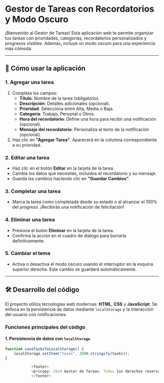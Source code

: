 # Gestor de Tareas con Recordatorios y Modo Oscuro

¡Bienvenido al Gestor de Tareas! Esta aplicación web te permite organizar tus tareas con prioridades, categorías, recordatorios personalizados y progresos visibles. Además, incluye un modo oscuro para una experiencia más cómoda.

---

## 🌟 **Cómo usar la aplicación**

### **1. Agregar una tarea**
1. Completa los campos:
   - **Título**: Nombre de la tarea (obligatorio).
   - **Descripción**: Detalles adicionales (opcional).
   - **Prioridad**: Selecciona entre Alta, Media o Baja.
   - **Categoría**: Trabajo, Personal u Otros.
   - **Hora del recordatorio**: Define una hora para recibir una notificación (opcional).
   - **Mensaje del recordatorio**: Personaliza el texto de la notificación (opcional).
2. Haz clic en **"Agregar Tarea"**. Aparecerá en la columna correspondiente a su prioridad.

### **2. Editar una tarea**
- Haz clic en el botón **Editar** en la tarjeta de la tarea.
- Cambia los datos que necesites, incluidos el recordatorio y su mensaje.
- Guarda los cambios haciendo clic en **"Guardar Cambios"**.

### **3. Completar una tarea**
- Marca la tarea como completada desde su estado o al alcanzar el 100% del progreso. ¡Recibirás una notificación de felicitación!

### **4. Eliminar una tarea**
- Presiona el botón **Eliminar** en la tarjeta de la tarea.
- Confirma la acción en el cuadro de diálogo para borrarla definitivamente.

### **5. Cambiar el tema**
- Activa o desactiva el modo oscuro usando el interruptor en la esquina superior derecha. Este cambio se guardará automáticamente.

---

## 🛠️ **Desarrollo del código**

El proyecto utiliza tecnologías web modernas: **HTML**, **CSS** y **JavaScript**. Se enfoca en la persistencia de datos mediante `localStorage` y la interacción del usuario con notificaciones.

### **Funciones principales del código**

#### 1. **Persistencia de datos con `localStorage`**
```javascript
function saveTasksToLocalStorage() {
    localStorage.setItem("tasks", JSON.stringify(tasks));
}

            <footer>
            <p>&copy; 2024 Gestor de Tareas. Todos los derechos reservados.</p>
            </footer>

